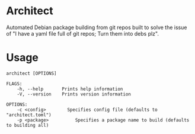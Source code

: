 # Architect

Automated Debian package building from git repos built to solve
the issue of "I have a yaml file full of git repos; Turn them into debs plz".

# Usage
```
architect [OPTIONS]

FLAGS:
    -h, --help       Prints help information
    -V, --version    Prints version information

OPTIONS:
    -c <config>        Specifies config file (defaults to "architect.toml")
    -p <package>          Specifies a package name to build (defaults to building all)
```

